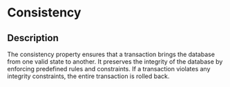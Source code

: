 # Consistency

## Description

The consistency property ensures that a transaction brings the database from one valid state to another. It preserves the integrity of the database by enforcing predefined rules and constraints. If a transaction violates any integrity constraints, the entire transaction is rolled back.
